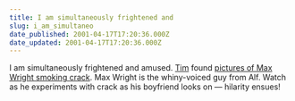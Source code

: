 ```yaml
---
title: I am simultaneously frightened and
slug: i_am_simultaneo
date_published: 2001-04-17T17:20:36.000Z
date_updated: 2001-04-17T17:20:36.000Z
---
```


I am simultaneously frightened and amused. [Tim](http://www.timothompson.com/archive/2001_04_15_archive.htm#3229673) found [pictures of Max Wright smoking crack](http://www.poopoochoochoo.com/maxrocknroll.jpg). Max Wright is the whiny-voiced guy from Alf. Watch as he experiments with crack as his boyfriend looks on — hilarity ensues!
